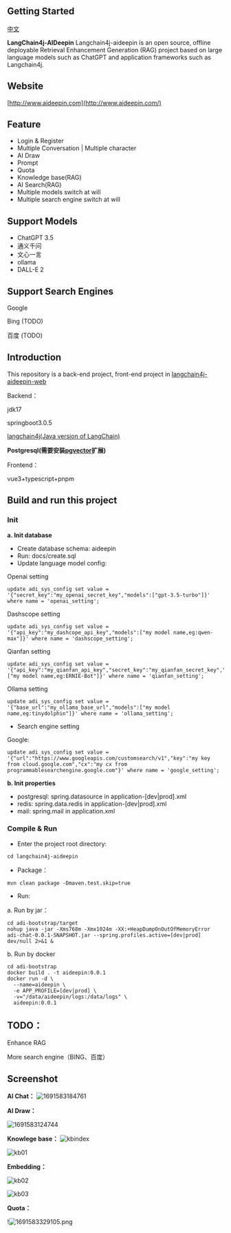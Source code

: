 ## Getting Started

[中文](README.md)

**LangChain4j-AIDeepin**
Langchain4j-aideepin is an open source, offline deployable Retrieval Enhancement Generation (RAG) project based on large language models such as ChatGPT and application frameworks such as Langchain4j.

## Website

[http://www.aideepin.com](http://www.aideepin.com/)

## Feature

* Login & Register
* Multiple Conversation | Multiple character
* AI Draw
* Prompt
* Quota
* Knowledge base(RAG)
* AI Search(RAG)
* Multiple models switch at will
* Multiple search engine switch at will

## Support Models

* ChatGPT 3.5
* 通义千问
* 文心一言
* ollama
* DALL-E 2

## Support Search Engines

Google

Bing (TODO)

百度 (TODO)

## Introduction

This repository is a back-end project, front-end project in [langchain4j-aideepin-web](https://github.com/moyangzhan/langchain4j-aideepin-web)

Backend：

jdk17

springboot3.0.5

[langchain4j(Java version of LangChain)](https://github.com/langchain4j/langchain4j)

**Postgresql(需要安装[pgvector](https://github.com/pgvector/pgvector)扩展)**

Frontend：

vue3+typescript+pnpm

## Build and run this project

### Init

**a. Init database**

* Create database schema: aideepin
* Run: docs/create.sql
* Update language model config:

Openai setting

```plaintext
update adi_sys_config set value = '{"secret_key":"my_openai_secret_key","models":["gpt-3.5-turbo"]}' where name = 'openai_setting';
```

Dashscope setting

```plaintext
update adi_sys_config set value = '{"api_key":"my_dashcope_api_key","models":["my model name,eg:qwen-max"]}' where name = 'dashscope_setting';
```

Qianfan setting

```plaintext
update adi_sys_config set value = '{"api_key":"my_qianfan_api_key","secret_key":"my_qianfan_secret_key","models":["my model name,eg:ERNIE-Bot"]}' where name = 'qianfan_setting';
```

Ollama setting

```
update adi_sys_config set value = '{"base_url":"my_ollama_base_url","models":["my model name,eg:tinydolphin"]}' where name = 'ollama_setting';
```

* Search engine setting

Google:

```
update adi_sys_config set value = '{"url":"https://www.googleapis.com/customsearch/v1","key":"my key from cloud.google.com","cx":"my cx from programmablesearchengine.google.com"}' where name = 'google_setting';
```


**b. Init properties**

* postgresql: spring.datasource in application-[dev|prod].xml
* redis: spring.data.redis in application-[dev|prod].xml
* mail: spring.mail in application.xml

### Compile & Run

* Enter the project root directory:

```plaintext
cd langchain4j-aideepin
```

* Package：

```
mvn clean package -Dmaven.test.skip=true
```

* Run:

a. Run by jar：

```plaintext
cd adi-bootstrap/target
nohup java -jar -Xms768m -Xmx1024m -XX:+HeapDumpOnOutOfMemoryError adi-chat-0.0.1-SNAPSHOT.jar --spring.profiles.active=[dev|prod] dev/null 2>&1 &
```

b. Run by docker

```plaintext
cd adi-bootstrap
docker build . -t aideepin:0.0.1
docker run -d \
  --name=aideepin \
  -e APP_PROFILE=[dev|prod] \
  -v="/data/aideepin/logs:/data/logs" \
  aideepin:0.0.1
```

## TODO：

Enhance RAG

More search engine（BING、百度）

## Screenshot

**AI Chat：**
![1691583184761](image/README/1691583184761.png)

**AI Draw：**

![1691583124744](image/README/1691583124744.png "AI绘图")

**Knowlege base：**
![kbindex](image/README/kbidx.png)

![kb01](image/README/kb01.png)

**Embedding：**

![kb02](image/README/kb02.png)

![kb03](image/README/kb03.png)

**Quota：**

!![1691583329105.png](image%2FREADME%2F1691583329105.png)
